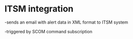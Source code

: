 # ITSM integration
-sends an email with alert data in XML format to ITSM system

-triggered by SCOM command subscription
